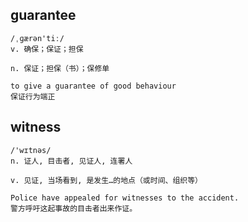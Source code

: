 ## guarantee
```
/ˌɡærən'tiː/
v. 确保；保证；担保

n. 保证；担保（书）；保修单

to give a guarantee of good behaviour
保证行为端正
```

## witness
```
/'wɪtnəs/
n. 证人, 目击者, 见证人, 连署人

v. 见证, 当场看到, 是发生…的地点（或时间、组织等）

Police have appealed for witnesses to the accident.
警方呼吁这起事故的目击者出来作证。
```